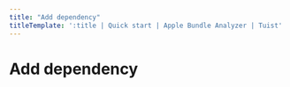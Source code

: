 ```yaml
---
title: "Add dependency"
titleTemplate: ':title | Quick start | Apple Bundle Analyzer | Tuist'
---
```


# Add dependency
